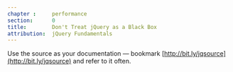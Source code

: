 ```yaml
---
chapter :     performance
section:      0
title:        Don't Treat jQuery as a Black Box
attribution:  jQuery Fundamentals
---
```


Use the source as your documentation — bookmark
[http://bit.ly/jqsource](http://bit.ly/jqsource) and refer to it often.
